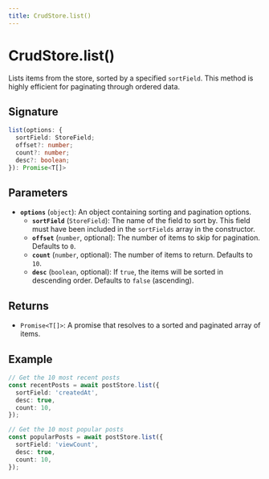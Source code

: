 ```yaml
---
title: CrudStore.list()
---
```


# CrudStore.list()

Lists items from the store, sorted by a specified `sortField`. This method is highly efficient for paginating through ordered data.

## Signature

```ts
list(options: {
  sortField: StoreField;
  offset?: number;
  count?: number;
  desc?: boolean;
}): Promise<T[]>
```

## Parameters

- **`options`** (`object`): An object containing sorting and pagination options.
  - **`sortField`** (`StoreField`): The name of the field to sort by. This field must have been included in the `sortFields` array in the constructor.
  - **`offset`** (`number`, optional): The number of items to skip for pagination. Defaults to `0`.
  - **`count`** (`number`, optional): The number of items to return. Defaults to `10`.
  - **`desc`** (`boolean`, optional): If `true`, the items will be sorted in descending order. Defaults to `false` (ascending).

## Returns

- `Promise<T[]>`: A promise that resolves to a sorted and paginated array of items.

## Example

```ts
// Get the 10 most recent posts
const recentPosts = await postStore.list({
  sortField: 'createdAt',
  desc: true,
  count: 10,
});

// Get the 10 most popular posts
const popularPosts = await postStore.list({
  sortField: 'viewCount',
  desc: true,
  count: 10,
});
```
